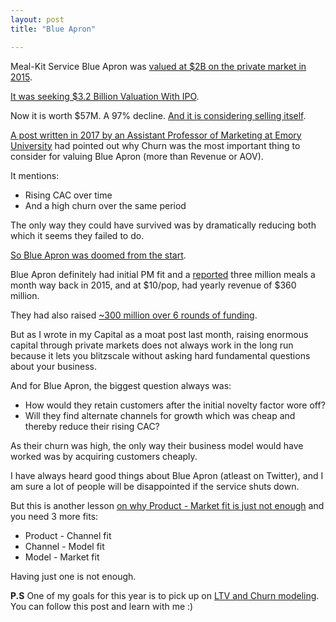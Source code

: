 ```yaml
---
layout: post
title: "Blue Apron"

---
```


Meal-Kit Service Blue Apron was [valued at $2B on the private market in 2015](https://angel.co/company/blue-apron/funding).

[It was seeking $3.2 Billion Valuation With IPO](https://fortune.com/2017/06/19/blue-apron-ipo-2/).

Now it is worth $57M. A 97% decline. [And it is considering selling itself](https://techcrunch.com/2020/02/18/blue-apron-is-considering-selling-itself/).

[A post written in 2017 by an Assistant Professor of Marketing at Emory University](https://www.linkedin.com/pulse/blue-aprons-ipo-filing-implies-troubling-customer-daniel-mccarthy/) had pointed out why Churn was the most important thing to consider for valuing Blue Apron (more than Revenue or AOV).

It mentions:
- Rising CAC over time
- And a high churn over the same period

The only way they could have survived was by dramatically reducing both which it seems they failed to do.

[So Blue Apron was doomed from the start](https://twitter.com/adam_keesling/status/1176992941488738304).

Blue Apron definitely had initial PM fit and a [reported](https://techcrunch.com/2015/06/09/blue-apron-cooks-up-135-million-in-series-d-funding/) three million meals a month way back in 2015, and at $10/pop, had yearly revenue of $360 million.

They had also raised [~300 million over 6 rounds of funding](https://angel.co/company/blue-apron/funding).

But as I wrote in my Capital as a moat post last month, raising enormous capital through private markets does not always work in the long run because it lets you blitzscale without asking hard fundamental questions about your business.

And for Blue Apron, the biggest question always was:
- How would they retain customers after the initial novelty factor wore off?
- Will they find alternate channels for growth which was cheap and thereby reduce their rising CAC?

As their churn was high, the only way their business model would have worked was by acquiring customers cheaply.

I have always heard good things about Blue Apron (atleast on Twitter), and I am sure a lot of people will be disappointed if the service shuts down.

But this is another lesson [on why Product - Market fit is just not enough](https://manassaloi.com/2019/11/02/product-business-market-fit.html) and you need 3 more fits:
- Product - Channel fit
- Channel - Model fit
- Model - Market fit

Having just one is not enough.

**P.S** One of my goals for this year is to pick up on [LTV and Churn modeling](https://manassaloi.com/2020/01/14/so-you-want-to-understand-ltv-churn.html). You can follow this post and learn with me :)

